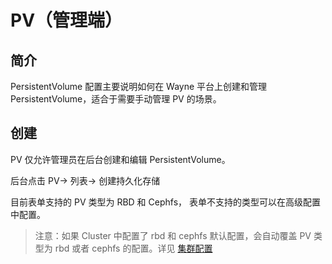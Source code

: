 # PV（管理端）

## 简介

PersistentVolume 配置主要说明如何在 Wayne 平台上创建和管理 PersistentVolume，适合于需要手动管理 PV 的场景。

## 创建

PV 仅允许管理员在后台创建和编辑 PersistentVolume。

后台点击 PV-> 列表-> 创建持久化存储 

目前表单支持的 PV 类型为 RBD 和 Cephfs， 表单不支持的类型可以在高级配置中配置。

> 注意：如果 Cluster 中配置了 rbd 和 cephfs 默认配置，会自动覆盖 PV 类型为 rbd 或者 cephfs 的配置。详见 [集群配置](/admin/cluster)